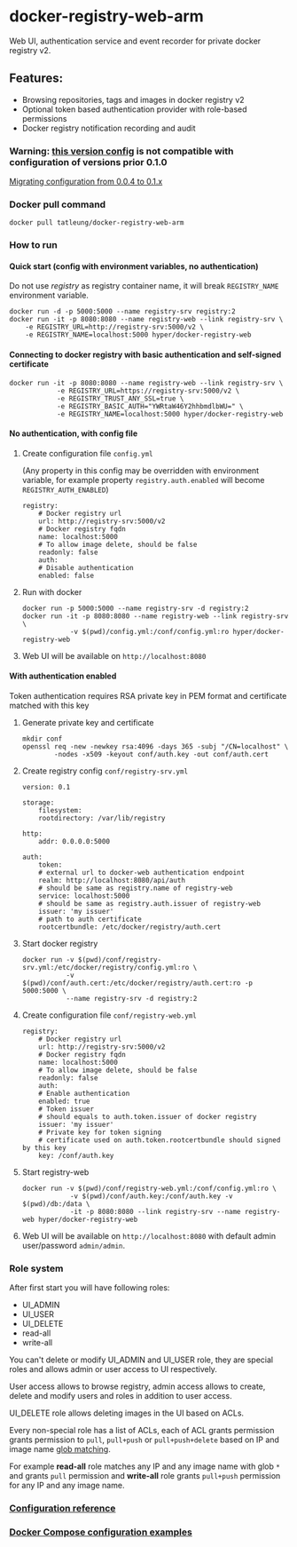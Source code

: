 # docker-registry-web-arm

Web UI, authentication service and event recorder for private docker registry v2.

## Features:

  * Browsing repositories, tags and images in docker registry v2
  * Optional token based authentication provider with role-based permissions
  * Docker registry notification recording and audit

### Warning: [this version config](https://github.com/tatleung/docker-registry-web/blob/master/web-app/WEB-INF/config.yml) is not compatible with configuration of versions prior 0.1.0
   [Migrating configuration from 0.0.4 to 0.1.x](https://github.com/tatleung/docker-registry-web/wiki/Migrating-configuration) 

### Docker pull command
```
docker pull tatleung/docker-registry-web-arm
```

### How to run

#### Quick start (config with environment variables, no authentication)

Do not use _registry_ as registry container name, it will break `REGISTRY_NAME` environment variable.

```
docker run -d -p 5000:5000 --name registry-srv registry:2
docker run -it -p 8080:8080 --name registry-web --link registry-srv \
    -e REGISTRY_URL=http://registry-srv:5000/v2 \
    -e REGISTRY_NAME=localhost:5000 hyper/docker-registry-web 
```

#### Connecting to docker registry with basic authentication and self-signed certificate
```
docker run -it -p 8080:8080 --name registry-web --link registry-srv \
            -e REGISTRY_URL=https://registry-srv:5000/v2 \
            -e REGISTRY_TRUST_ANY_SSL=true \
            -e REGISTRY_BASIC_AUTH="YWRtaW46Y2hhbmdlbWU=" \
            -e REGISTRY_NAME=localhost:5000 hyper/docker-registry-web
```

#### No authentication, with config file
 
 1. Create configuration file `config.yml`
    
    (Any property in this config may be overridden with environment variable, for example property `registry.auth.enabled` will become `REGISTRY_AUTH_ENABLED`)   
    ```
    registry:
        # Docker registry url
        url: http://registry-srv:5000/v2
        # Docker registry fqdn
        name: localhost:5000
        # To allow image delete, should be false
        readonly: false
        auth:
        # Disable authentication
        enabled: false
    ```

 2. Run with docker
    ```
    docker run -p 5000:5000 --name registry-srv -d registry:2
    docker run -it -p 8080:8080 --name registry-web --link registry-srv \
                -v $(pwd)/config.yml:/conf/config.yml:ro hyper/docker-registry-web
    ```

 3. Web UI will be available on `http://localhost:8080` 
  
#### With authentication enabled

 Token authentication requires RSA private key in PEM format and certificate matched with this key
 
 1. Generate private key and certificate
        
    ```
    mkdir conf
    openssl req -new -newkey rsa:4096 -days 365 -subj "/CN=localhost" \
            -nodes -x509 -keyout conf/auth.key -out conf/auth.cert
    ```

 2. Create registry config `conf/registry-srv.yml`
    ```        
    version: 0.1    

    storage:
        filesystem:
        rootdirectory: /var/lib/registry
        
    http:
        addr: 0.0.0.0:5000   
        
    auth:
        token:
        # external url to docker-web authentication endpoint
        realm: http://localhost:8080/api/auth
        # should be same as registry.name of registry-web
        service: localhost:5000
        # should be same as registry.auth.issuer of registry-web
        issuer: 'my issuer'
        # path to auth certificate
        rootcertbundle: /etc/docker/registry/auth.cert
    ```        
 3. Start docker registry
         
        docker run -v $(pwd)/conf/registry-srv.yml:/etc/docker/registry/config.yml:ro \
                   -v $(pwd)/conf/auth.cert:/etc/docker/registry/auth.cert:ro -p 5000:5000 \
                   --name registry-srv -d registry:2    
                         
 4. Create configuration file `conf/registry-web.yml`

    ```        
    registry:
        # Docker registry url
        url: http://registry-srv:5000/v2
        # Docker registry fqdn
        name: localhost:5000
        # To allow image delete, should be false
        readonly: false
        auth:
        # Enable authentication
        enabled: true
        # Token issuer
        # should equals to auth.token.issuer of docker registry
        issuer: 'my issuer'
        # Private key for token signing
        # certificate used on auth.token.rootcertbundle should signed by this key
        key: /conf/auth.key
    ``` 
 5. Start registry-web
    ```
    docker run -v $(pwd)/conf/registry-web.yml:/conf/config.yml:ro \
                -v $(pwd)/conf/auth.key:/conf/auth.key -v $(pwd)/db:/data \
                -it -p 8080:8080 --link registry-srv --name registry-web hyper/docker-registry-web
    ```
 6. Web UI will be available on `http://localhost:8080` with default admin user/password `admin/admin`.
 
### Role system 
 
After first start you will have following roles:

- UI_ADMIN
- UI_USER
- UI_DELETE
- read-all
- write-all

You can't delete or modify UI_ADMIN and UI_USER role, they are special roles and allows admin or user access to UI respectively.  

User access allows to browse registry, admin access allows to create, delete and modify users and roles in addition to user access.

UI_DELETE role allows deleting images in the UI based on ACLs. 

Every non-special role has a list of ACLs, each of ACL grants permission grants permission to `pull`, `pull+push` or `pull+push+delete` based on IP and image name [glob matching](https://github.com/tatleung/docker-registry-web/wiki/Glob-matching).

For example **read-all** role matches any IP and any image name with glob `*` and grants `pull` permission and
**write-all** role grants `pull+push` permission for any IP and any image name. 

### [Configuration reference](https://github.com/tatleung/docker-registry-web/blob/master/web-app/WEB-INF/config.yml)

### [Docker Compose configuration examples](https://github.com/tatleung/docker-registry-web/tree/master/examples)
